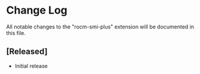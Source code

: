 # Change Log

All notable changes to the "rocm-smi-plus" extension will be documented in this file.

## [Released]

- Initial release